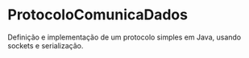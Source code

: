 # ProtocoloComunicaDados
Definição e implementação de um protocolo simples em Java, usando sockets e serialização.
